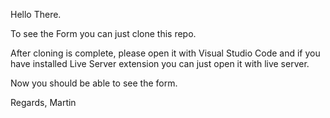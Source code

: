 Hello There.

To see the Form you can just clone this repo. 

After cloning is complete, please open it with Visual Studio Code and if you have installed Live Server extension you can just open it with live server.

Now you should be able to see the form.

Regards,
Martin
